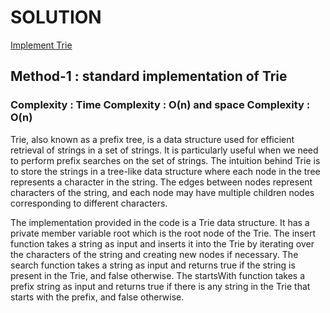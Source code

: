 # SOLUTION

[Implement Trie](https://leetcode.com/problems/implement-trie-prefix-tree/)

## Method-1 : standard implementation of Trie

### Complexity : Time Complexity : O(n) and space Complexity : O(n)

Trie, also known as a prefix tree, is a data structure used for efficient retrieval of strings in a set of strings.
It is particularly useful when we need to perform prefix searches on the set of strings. The intuition behind Trie
is to store the strings in a tree-like data structure where each node in the tree represents a character in the string.
The edges between nodes represent characters of the string, and each node may have multiple children nodes corresponding
to different characters.

The implementation provided in the code is a Trie data structure. It has a private member variable root which is the
root node of the Trie. The insert function takes a string as input and inserts it into the Trie by iterating over the
characters of the string and creating new nodes if necessary. The search function takes a string as input and returns true
if the string is present in the Trie, and false otherwise. The startsWith function takes a prefix string as input and
returns true if there is any string in the Trie that starts with the prefix, and false otherwise.
